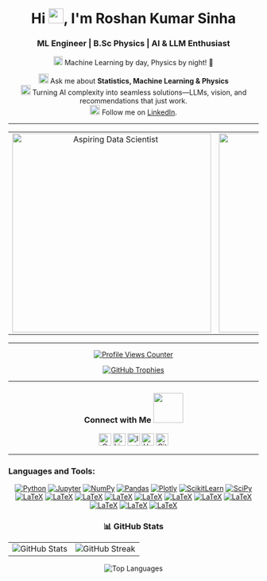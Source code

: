 <h1 align="center">Hi <img src="https://github.com/TheDudeThatCode/TheDudeThatCode/blob/master/Assets/Mario_Hello_Big.gif" width="30px">, I'm Roshan Kumar Sinha</h1> 
<h3 align="center">ML Engineer | B.Sc Physics | AI & LLM Enthusiast</h3> 

<p align="center">
  <img src="https://github.com/TheDudeThatCode/TheDudeThatCode/blob/master/Assets/Rocket.gif" width="18px"> Machine Learning by day, Physics by night! 🎯
</p>

<p align="center">
  <img alt="GIF" src="https://github.com/TheDudeThatCode/TheDudeThatCode/blob/master/Assets/Medal.gif" width="20px"> Ask me about <b>Statistics, Machine Learning & Physics</b><br>
  <img alt="GIF" src="https://github.com/TheDudeThatCode/TheDudeThatCode/blob/master/Assets/powerup.gif" width="20px"> Turning AI complexity into seamless solutions—LLMs, vision, and recommendations that just work.<br>
  <img alt="GIF" src="https://github.com/TheDudeThatCode/TheDudeThatCode/blob/master/Assets/gandalf_parrot.gif" width="20px"> Follow me on <a href="https://www.linkedin.com/in/roshan-sinha/">LinkedIn</a>.
</p>

---

<table align="center">
  <tr>
    <td align="center">
      <img alt="Aspiring Data Scientist" width="400" height="400" src="https://substackcdn.com/image/fetch/f_auto,q_auto:good,fl_progressive:steep/https%3A%2F%2Fsubstack-post-media.s3.amazonaws.com%2Fpublic%2Fimages%2Fe5658e59-9617-4ff8-bc76-880c9b3aa77f_722x472.gif">
    </td>
    <td align="center">
      <img src="https://github.com/TheDudeThatCode/TheDudeThatCode/blob/master/Assets/Mario_Gameplay.gif" alt="Mario Game" width="400" height="400">
    </td>
  </tr>
</table>

---

<p align="center">
  <a href="https://github.com/roshancharlie">
    <img src="https://komarev.com/ghpvc/?username=roshancharlie&color=blue&style=flat)" alt="Profile Views Counter" />
  </a>
</p>

<p align="center">
  <a href="https://github.com/ryo-ma/github-profile-trophy">
    <img src="https://github-profile-trophy.vercel.app/?username=roshancharlie&&theme=monokai" alt="GitHub Trophies" />
  </a>
</p>

---

<div align="center"> 
  <h3>Connect with Me <a href="https://gifyu.com/image/Zy2f"><img src="https://github.com/milaan9/milaan9/blob/main/Handshake.gif" width="60"></a></h3>
  <p>
    <a href="mailto:roshanguptark432@gmail.com" target="_blank"><img alt="Gmail" width="25px" src="https://github.com/TheDudeThatCode/TheDudeThatCode/blob/master/Assets/Gmail.svg"></a>
    <a href="https://www.linkedin.com/in/roshan-sinha/" target="_blank"><img alt="LinkedIn" width="25px" src="https://github.com/TheDudeThatCode/TheDudeThatCode/blob/master/Assets/Linkedin.svg"></a>
    <a href="https://www.instagram.com/roshan_the_constant/?hl=en" target="_blank"><img alt="Instagram" width="25px" src="https://github.com/TheDudeThatCode/TheDudeThatCode/blob/master/Assets/Instagram.svg"></a>
    <a href="https://www.hackerrank.com/roshanguptark432" target="_blank"><img alt="HackerRank" width="25px" src="https://github.com/TheDudeThatCode/TheDudeThatCode/blob/master/Assets/HackerRank.svg"></a>
    <a href="https://github.com/roshancharlie" target="_blank"><img src="https://cdn.svgporn.com/logos/github-icon.svg" alt="GitHub" width="25px"></a>
  </p>
</div>

---

<h3 align="left">Languages and Tools:</h3> 
<p align="center">
  <a href="https://github.com/roshancharlie?tab=repositories&language=python" target="_blank"><img alt="Python" src="https://img.shields.io/badge/Python-FFD43B?style=for-the-badge&logo=python&logoColor=darkgreen"></a>
  <a href="https://github.com/roshancharlie?tab=repositories&language=Jupyter%20Notebook" target="_blank"><img alt="Jupyter" src="https://img.shields.io/badge/Jupyter-F37626.svg?&style=flat-square&logo=Jupyter&logoColor=white"></a>
  <a href="https://github.com/roshancharlie/Python-Code" target="_blank"><img alt="NumPy" src="https://img.shields.io/badge/Numpy-777BB4?style=flat-square&logo=numpy&logoColor=white"></a>
  <a href="https://github.com/roshancharlie/Python-Code" target="_blank"><img alt="Pandas" src="https://img.shields.io/badge/Pandas-2C2D72?style=flat-square&logo=pandas&logoColor=white"></a>
  <a href="https://github.com/roshancharlie/Python-Code" target="_blank"><img alt="Plotly" src="https://img.shields.io/badge/Plotly-%233F4F75?style=flat-square&logo=plotly&logoColor=white"></a>
  <a href="https://github.com/roshancharlie/Machine-Learning-Practise-Project" target="_blank"><img alt="ScikitLearn" src="https://img.shields.io/badge/scikit_learn-F7931E?style=flat-square&logo=scikit-learn&logoColor=white"></a>
  <a href="https://github.com/roshancharlie/93_Python_Data_Analytics_Projects" target="_blank"><img alt="SciPy" src="https://img.shields.io/badge/SciPy-%230C55A5?style=flat-square&logo=scipy&logoColor=white"></a>
  <a href="https://github.com/roshancharlie?tab=repositories&language=TeX" target="_blank"><img alt="LaTeX" src="https://img.shields.io/badge/ONNX-005CED.svg?style=for-the-badge&logo=ONNX&logoColor=white"></a>
  <a href="https://github.com/roshancharlie?tab=repositories&language=python" target="_blank"><img alt="LaTeX" src="https://img.shields.io/badge/-HuggingFace-FDEE21?style=for-the-badge&logo=HuggingFace&logoColor=black"></a>
  <a href="https://github.com/roshancharlie?tab=repositories&language=python" target="_blank"><img alt="LaTeX" src="https://img.shields.io/badge/PyTorch-EE4C2C?style=for-the-badge&logo=pytorch&logoColor=white"></a>
  <a href="https://github.com/roshancharlie?tab=repositories&language=python" target="_blank"><img alt="LaTeX" src="https://img.shields.io/badge/TensorFlow-FF6F00?style=for-the-badge&logo=tensorflow&logoColor=white"></a>
  <a href="https://github.com/roshancharlie?tab=repositories&language=python" target="_blank"><img alt="LaTeX" src="https://img.shields.io/badge/Docker-2CA5E0?style=for-the-badge&logo=docker&logoColor=white"></a>
  <a href="https://github.com/roshancharlie?tab=repositories&language=python" target="_blank"><img alt="LaTeX" src="https://img.shields.io/badge/fastapi-109989?style=for-the-badge&logo=FASTAPI&logoColor=white"></a>
  <a href="https://github.com/roshancharlie?tab=repositories&language=python" target="_blank"><img alt="LaTeX" src="https://img.shields.io/badge/OpenCV-27338e?style=for-the-badge&logo=OpenCV&logoColor=white"></a>
  <a href="https://github.com/roshancharlie?tab=repositories&language=python" target="_blank"><img alt="LaTeX" src="https://img.shields.io/badge/MongoDB-4EA94B?style=for-the-badge&logo=mongodb&logoColor=white"></a>
  <a href="https://github.com/roshancharlie?tab=repositories&language=python" target="_blank"><img alt="LaTeX" src="https://img.shields.io/badge/MySQL-005C84?style=for-the-badge&logo=mysql&logoColor=white"></a>
  <a href="https://github.com/roshancharlie?tab=repositories&language=python" target="_blank"><img alt="LaTeX" src="https://img.shields.io/badge/Neo4j-018bff?style=for-the-badge&logo=neo4j&logoColor=white"></a>
  <a href="https://github.com/roshancharlie?tab=repositories&language=python" target="_blank"><img alt="LaTeX" src="https://img.shields.io/badge/Elastic_Search-005571?style=for-the-badge&logo=elasticsearch&logoColor=white"></a>
</p>
<h3 align="center">📊 GitHub Stats</h3>

<table align="center">
  <tr>
    <td align="center">
      <img src="https://github-readme-stats.vercel.app/api?username=roshancharlie&theme=dark&hide_border=false&include_all_commits=false&count_private=true" alt="GitHub Stats">
    </td>
    <td align="center">
      <img src="https://github-readme-streak-stats.herokuapp.com/?user=roshancharlie&theme=dark&hide_border=false" alt="GitHub Streak">
    </td>
  </tr>
</table>

<p align="center">
  <img src="https://github-readme-stats.vercel.app/api/top-langs/?username=roshancharlie&theme=dark&hide_border=false&include_all_commits=false&count_private=true&layout=compact" alt="Top Languages">
</p>
